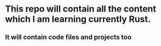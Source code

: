 # This repo will contain all the content which I am learning currently Rust.
## It will contain code files and projects too
